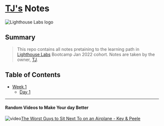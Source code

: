 # [TJ's](https://github.com/glitjch/lighthouse-web-notes) Notes

![Lighthouse Labs logo](https://www.lighthouselabs.ca/uploads/testimonial/company_logo/32/lighthouselabs.jpg)

## Summary

>This repo contains all notes pretaining to the learning path in [Lighthouse Labs](https://www.lighthouselabs.ca/) Bootcamp Jan 2022 cohort. Notes are taken by the owner, [TJ](https://github.com/glitjch/lighthouse-web-notes).

## Table of Contents
* [Week 1](/Week_1)
  * [Day 1](/Week_1/Day_1)


***

#### Random Videos to Make Your day Better
![video](https://i.ytimg.com/an_webp/StrAy4c_VRw/mqdefault_6s.webp?du=3000&sqp=COiO844G&rs=AOn4CLDLEseZgEYHGqfLWPYmo5bV1g79GQ)[The Worst Guys to Sit Next To on an Airplane - Key & Peele](https://www.youtube.com/watch?v=StrAy4c_VRw)